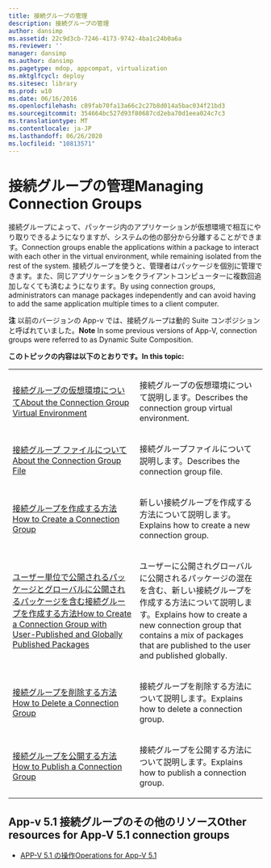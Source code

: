 ```yaml
---
title: 接続グループの管理
description: 接続グループの管理
author: dansimp
ms.assetid: 22c9d3cb-7246-4173-9742-4ba1c24b0a6a
ms.reviewer: ''
manager: dansimp
ms.author: dansimp
ms.pagetype: mdop, appcompat, virtualization
ms.mktglfcycl: deploy
ms.sitesec: library
ms.prod: w10
ms.date: 06/16/2016
ms.openlocfilehash: c89fab70fa13a66c2c27b8d014a5bac034f21bd3
ms.sourcegitcommit: 354664bc527d93f80687cd2eba70d1eea024c7c3
ms.translationtype: MT
ms.contentlocale: ja-JP
ms.lasthandoff: 06/26/2020
ms.locfileid: "10813571"
---
```

# <span data-ttu-id="d7346-103">接続グループの管理</span><span class="sxs-lookup"><span data-stu-id="d7346-103">Managing Connection Groups</span></span>


<span data-ttu-id="d7346-104">接続グループによって、パッケージ内のアプリケーションが仮想環境で相互にやり取りできるようになりますが、システムの他の部分から分離することができます。</span><span class="sxs-lookup"><span data-stu-id="d7346-104">Connection groups enable the applications within a package to interact with each other in the virtual environment, while remaining isolated from the rest of the system.</span></span> <span data-ttu-id="d7346-105">接続グループを使うと、管理者はパッケージを個別に管理できます。また、同じアプリケーションをクライアントコンピューターに複数回追加しなくても済むようになります。</span><span class="sxs-lookup"><span data-stu-id="d7346-105">By using connection groups, administrators can manage packages independently and can avoid having to add the same application multiple times to a client computer.</span></span>

<span data-ttu-id="d7346-106">**注** 以前のバージョンの App-v では、接続グループは動的 Suite コンポジションと呼ばれていました。</span><span class="sxs-lookup"><span data-stu-id="d7346-106">**Note** In some previous versions of App-V, connection groups were referred to as Dynamic Suite Composition.</span></span>

 

**<span data-ttu-id="d7346-107">このトピックの内容は以下のとおりです。</span><span class="sxs-lookup"><span data-stu-id="d7346-107">In this topic:</span></span>**

<table>
<colgroup>
<col width="50%" />
<col width="50%" />
</colgroup>
<tbody>
<tr class="odd">
<td align="left"><p><a href="about-the-connection-group-virtual-environment51.md" data-raw-source="[About the Connection Group Virtual Environment](about-the-connection-group-virtual-environment51.md)"><span data-ttu-id="d7346-108">接続グループの仮想環境について</span><span class="sxs-lookup"><span data-stu-id="d7346-108">About the Connection Group Virtual Environment</span></span></a></p></td>
<td align="left"><p><span data-ttu-id="d7346-109">接続グループの仮想環境について説明します。</span><span class="sxs-lookup"><span data-stu-id="d7346-109">Describes the connection group virtual environment.</span></span></p></td>
</tr>
<tr class="even">
<td align="left"><p><a href="about-the-connection-group-file51.md" data-raw-source="[About the Connection Group File](about-the-connection-group-file51.md)"><span data-ttu-id="d7346-110">接続グループ ファイルについて</span><span class="sxs-lookup"><span data-stu-id="d7346-110">About the Connection Group File</span></span></a></p></td>
<td align="left"><p><span data-ttu-id="d7346-111">接続グループファイルについて説明します。</span><span class="sxs-lookup"><span data-stu-id="d7346-111">Describes the connection group file.</span></span></p></td>
</tr>
<tr class="odd">
<td align="left"><p><a href="how-to-create-a-connection-group51.md" data-raw-source="[How to Create a Connection Group](how-to-create-a-connection-group51.md)"><span data-ttu-id="d7346-112">接続グループを作成する方法</span><span class="sxs-lookup"><span data-stu-id="d7346-112">How to Create a Connection Group</span></span></a></p></td>
<td align="left"><p><span data-ttu-id="d7346-113">新しい接続グループを作成する方法について説明します。</span><span class="sxs-lookup"><span data-stu-id="d7346-113">Explains how to create a new connection group.</span></span></p></td>
</tr>
<tr class="even">
<td align="left"><p><a href="how-to-create-a-connection-group-with-user-published-and-globally-published-packages51.md" data-raw-source="[How to Create a Connection Group with User-Published and Globally Published Packages](how-to-create-a-connection-group-with-user-published-and-globally-published-packages51.md)"><span data-ttu-id="d7346-114">ユーザー単位で公開されるパッケージとグローバルに公開されるパッケージを含む接続グループを作成する方法</span><span class="sxs-lookup"><span data-stu-id="d7346-114">How to Create a Connection Group with User-Published and Globally Published Packages</span></span></a></p></td>
<td align="left"><p><span data-ttu-id="d7346-115">ユーザーに公開されグローバルに公開されるパッケージの混在を含む、新しい接続グループを作成する方法について説明します。</span><span class="sxs-lookup"><span data-stu-id="d7346-115">Explains how to create a new connection group that contains a mix of packages that are published to the user and published globally.</span></span></p></td>
</tr>
<tr class="odd">
<td align="left"><p><a href="how-to-delete-a-connection-group51.md" data-raw-source="[How to Delete a Connection Group](how-to-delete-a-connection-group51.md)"><span data-ttu-id="d7346-116">接続グループを削除する方法</span><span class="sxs-lookup"><span data-stu-id="d7346-116">How to Delete a Connection Group</span></span></a></p></td>
<td align="left"><p><span data-ttu-id="d7346-117">接続グループを削除する方法について説明します。</span><span class="sxs-lookup"><span data-stu-id="d7346-117">Explains how to delete a connection group.</span></span></p></td>
</tr>
<tr class="even">
<td align="left"><p><a href="how-to-publish-a-connection-group51.md" data-raw-source="[How to Publish a Connection Group](how-to-publish-a-connection-group51.md)"><span data-ttu-id="d7346-118">接続グループを公開する方法</span><span class="sxs-lookup"><span data-stu-id="d7346-118">How to Publish a Connection Group</span></span></a></p></td>
<td align="left"><p><span data-ttu-id="d7346-119">接続グループを公開する方法について説明します。</span><span class="sxs-lookup"><span data-stu-id="d7346-119">Explains how to publish a connection group.</span></span></p></td>
</tr>
</tbody>
</table>

 






## <span data-ttu-id="d7346-120">App-v 5.1 接続グループのその他のリソース</span><span class="sxs-lookup"><span data-stu-id="d7346-120">Other resources for App-V 5.1 connection groups</span></span>


-   [<span data-ttu-id="d7346-121">APP-V 5.1 の操作</span><span class="sxs-lookup"><span data-stu-id="d7346-121">Operations for App-V 5.1</span></span>](operations-for-app-v-51.md)

 

 





